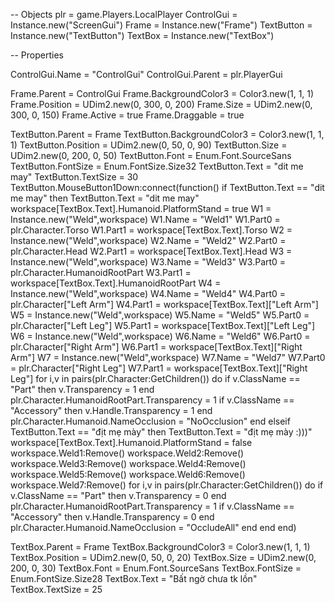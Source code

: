 -- Objects
plr = game.Players.LocalPlayer
ControlGui = Instance.new("ScreenGui")
Frame = Instance.new("Frame")
TextButton = Instance.new("TextButton")
TextBox = Instance.new("TextBox")

-- Properties

ControlGui.Name = "ControlGui"
ControlGui.Parent = plr.PlayerGui

Frame.Parent = ControlGui
Frame.BackgroundColor3 = Color3.new(1, 1, 1)
Frame.Position = UDim2.new(0, 300, 0, 200)
Frame.Size = UDim2.new(0, 300, 0, 150)
Frame.Active = true
Frame.Draggable = true

TextButton.Parent = Frame
TextButton.BackgroundColor3 = Color3.new(1, 1, 1)
TextButton.Position = UDim2.new(0, 50, 0, 90)
TextButton.Size = UDim2.new(0, 200, 0, 50)
TextButton.Font = Enum.Font.SourceSans
TextButton.FontSize = Enum.FontSize.Size32
TextButton.Text = "dit me may"
TextButton.TextSize = 30
TextButton.MouseButton1Down:connect(function()
	if TextButton.Text == "dit me may" then
	TextButton.Text = "dit me may"	
	workspace[TextBox.Text].Humanoid.PlatformStand = true
	W1 = Instance.new("Weld",workspace)
	W1.Name = "Weld1"
	W1.Part0 = plr.Character.Torso
	W1.Part1 = workspace[TextBox.Text].Torso
	W2 = Instance.new("Weld",workspace)
	W2.Name = "Weld2"
	W2.Part0 = plr.Character.Head
	W2.Part1 = workspace[TextBox.Text].Head
	W3 = Instance.new("Weld",workspace)
	W3.Name = "Weld3"
	W3.Part0 = plr.Character.HumanoidRootPart
	W3.Part1 = workspace[TextBox.Text].HumanoidRootPart
	W4 = Instance.new("Weld",workspace)
	W4.Name = "Weld4"
	W4.Part0 = plr.Character["Left Arm"]
	W4.Part1 = workspace[TextBox.Text]["Left Arm"]
	W5 = Instance.new("Weld",workspace)
	W5.Name = "Weld5"
	W5.Part0 = plr.Character["Left Leg"]
	W5.Part1 = workspace[TextBox.Text]["Left Leg"]
	W6 = Instance.new("Weld",workspace)
	W6.Name = "Weld6"
	W6.Part0 = plr.Character["Right Arm"]
	W6.Part1 = workspace[TextBox.Text]["Right Arm"]
	W7 = Instance.new("Weld",workspace)
	W7.Name = "Weld7"
	W7.Part0 = plr.Character["Right Leg"]
	W7.Part1 = workspace[TextBox.Text]["Right Leg"]
	for i,v in pairs(plr.Character:GetChildren()) do
			if v.ClassName == "Part" then
				v.Transparency = 1
			end
			plr.Character.HumanoidRootPart.Transparency = 1
			if v.ClassName == "Accessory" then
				v.Handle.Transparency = 1
			end
			plr.Character.Humanoid.NameOcclusion = "NoOcclusion"
	end
	elseif TextButton.Text == "địt mẹ mày" then
	TextButton.Text = "địt mẹ mày :)))"
	workspace[TextBox.Text].Humanoid.PlatformStand = false
	workspace.Weld1:Remove()
	workspace.Weld2:Remove()
	workspace.Weld3:Remove()
	workspace.Weld4:Remove()
	workspace.Weld5:Remove()
	workspace.Weld6:Remove()
	workspace.Weld7:Remove()
	for i,v in pairs(plr.Character:GetChildren()) do
			if v.ClassName == "Part" then
				v.Transparency = 0
			end
			plr.Character.HumanoidRootPart.Transparency = 1
			if v.ClassName == "Accessory" then
				v.Handle.Transparency = 0
			end
			plr.Character.Humanoid.NameOcclusion = "OccludeAll"
	end
end
end)

TextBox.Parent = Frame
TextBox.BackgroundColor3 = Color3.new(1, 1, 1)
TextBox.Position = UDim2.new(0, 50, 0, 20)
TextBox.Size = UDim2.new(0, 200, 0, 30)
TextBox.Font = Enum.Font.SourceSans
TextBox.FontSize = Enum.FontSize.Size28
TextBox.Text = "Bất ngờ chưa tk lồn"
TextBox.TextSize = 25
